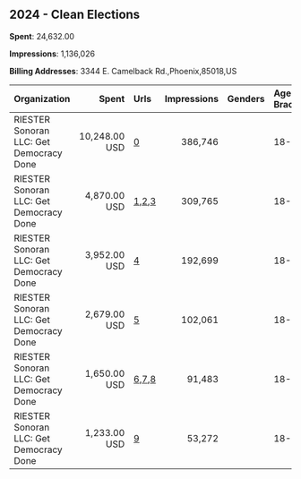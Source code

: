## 2024 - Clean Elections 
**Spent**: 24,632.00

**Impressions**: 1,136,026

**Billing Addresses**: 3344 E. Camelback Rd.,Phoenix,85018,US

|Organization|Spent|Urls|Impressions|Genders|Age Brackets|Country Codes|
|:---|---:|:---|---:|:---|:---|:---|
|RIESTER Sonoran LLC: Get Democracy Done|10,248.00 USD|[0](https://www.snap.com/political-ads/asset/b21910afa40bc81c78011e26ea7fe0619df280c2fe94a9253acbb9112f031d60?mediaType=mp4)|386,746||18-20|united states|
|RIESTER Sonoran LLC: Get Democracy Done|4,870.00 USD|[1](https://www.snap.com/political-ads/asset/756a6bf8f2a7a253462426db8f1e25c08a4a47345667bc0a8e10ab34756b7c32?mediaType=png),[2](https://www.snap.com/political-ads/asset/ccb25f852b2eceb6851d7b2b489138c5a8ad68608dee621a589ae8a6d543f5d8?mediaType=png),[3](https://www.snap.com/political-ads/asset/f44d9c585bd05cb9268dd825f0b63865880a09df62208dc956f842f78dd10784?mediaType=png)|309,765||18-20|united states|
|RIESTER Sonoran LLC: Get Democracy Done|3,952.00 USD|[4](https://www.snap.com/political-ads/asset/cf35a2cdf13090ca77769ea09e990d14f8a0b001f847140ab0b0083182d0683a?mediaType=mp4)|192,699||18-20|united states|
|RIESTER Sonoran LLC: Get Democracy Done|2,679.00 USD|[5](https://www.snap.com/political-ads/asset/8ea2d234f07b484b18a55e085484a34c8802c818538584a06d3044eab7ee835e?mediaType=mp4)|102,061||18-20|united states|
|RIESTER Sonoran LLC: Get Democracy Done|1,650.00 USD|[6](https://www.snap.com/political-ads/asset/c8002e610c1865001d417db9d306917f47a64c486282fb94e65533cf46fb63de?mediaType=png),[7](https://www.snap.com/political-ads/asset/e2cf47e917371dc3a0c5734f645c6db3c4d7db2248a5f7d19caafd0437a00a6f?mediaType=png),[8](https://www.snap.com/political-ads/asset/30939b7f59ff1f17224ee8df2a8c544c51df72f8d572943123c6d8ebde827789?mediaType=png)|91,483||18-20|united states|
|RIESTER Sonoran LLC: Get Democracy Done|1,233.00 USD|[9](https://www.snap.com/political-ads/asset/9d9c743b4c415dcf019fe24cf5a416798cacda3ab8a34ad7fdaa29d86e340e46?mediaType=mp4)|53,272||18-20|united states|
